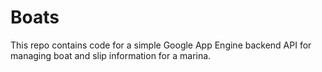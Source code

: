 # Boats

This repo contains code for a simple Google App Engine backend API for managing boat and slip information for a marina.
